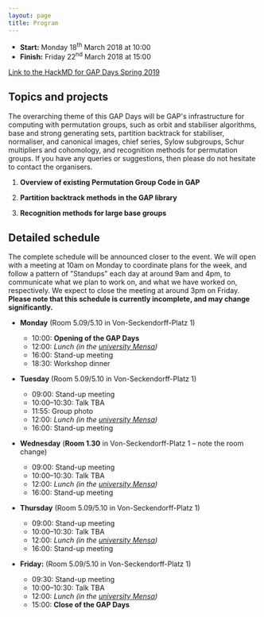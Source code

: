 ```yaml
---
layout: page
title: Program
---
```


* __Start:__ Monday 18<sup>th</sup> March 2018 at 10:00
* __Finish:__ Friday 22<sup>nd</sup> March 2018 at 15:00

[Link to the HackMD for GAP Days Spring
2019](https://hackmd.io/9ctY1jNaTiOm2-eUUQOjlw)


## Topics and projects

The overarching theme of this GAP Days will be GAP's infrastructure for
computing with permutation groups, such as orbit and stabiliser algorithms, base
and strong generating sets, partition backtrack for stabiliser, normaliser, and
canonical images, chief series, Sylow subgroups, Schur multipliers and
cohomology, and recognition methods for permutation groups.  If you have any
queries or suggestions, then please do not hesitate to contact the organisers.

1. __Overview of existing Permutation Group Code in GAP__

2. __Partition backtrack methods in the GAP library__

3. __Recognition methods for large base groups__


## Detailed schedule

The complete schedule will be announced closer to the event.  We will open with
a meeting at 10am on Monday to coordinate plans for the week, and follow a
pattern of "Standups" each day at around 9am and 4pm, to communicate what we
plan to work on, and what we have worked on, respectively.  We expect to close
the meeting at around 3pm on Friday. **Please note that this schedule is
currently incomplete, and may change significantly.**

- **Monday** (Room 5.09/5.10 in Von-Seckendorff-Platz 1)
  - 10:00: **Opening of the GAP Days**
  - 12:00: *Lunch (in the [university Mensa](https://www.studentenwerk-halle.de/mensen-cafebars/mensen-in-halle/heidemensa-mit-cafebar/))*
  - 16:00: Stand-up meeting
  - 18:30: Workshop dinner

- **Tuesday** (Room 5.09/5.10 in Von-Seckendorff-Platz 1)
  - 09:00: Stand-up meeting
  - 10:00–10:30: Talk TBA
  - 11:55: Group photo
  - 12:00: *Lunch (in the [university Mensa](https://www.studentenwerk-halle.de/mensen-cafebars/mensen-in-halle/heidemensa-mit-cafebar/))*
  - 16:00: Stand-up meeting

- **Wednesday** (**Room 1.30** in Von-Seckendorff-Platz 1 – note the room change)
  - 09:00: Stand-up meeting
  - 10:00–10:30: Talk TBA
  - 12:00: *Lunch (in the [university Mensa](https://www.studentenwerk-halle.de/mensen-cafebars/mensen-in-halle/heidemensa-mit-cafebar/))*
  - 16:00: Stand-up meeting

- **Thursday** (Room 5.09/5.10 in Von-Seckendorff-Platz 1)
  - 09:00: Stand-up meeting
  - 10:00–10:30: Talk TBA
  - 12:00: *Lunch (in the [university Mensa](https://www.studentenwerk-halle.de/mensen-cafebars/mensen-in-halle/heidemensa-mit-cafebar/))*
  - 16:00: Stand-up meeting

- **Friday:** (Room 5.09/5.10 in Von-Seckendorff-Platz 1)
  - 09:30: Stand-up meeting
  - 10:00–10:30: Talk TBA
  - 12:00: *Lunch (in the [university Mensa](https://www.studentenwerk-halle.de/mensen-cafebars/mensen-in-halle/heidemensa-mit-cafebar/))*
  - 15:00: **Close of the GAP Days**
